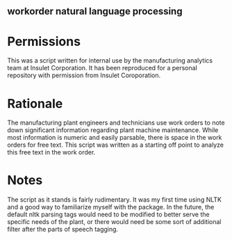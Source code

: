 ## workorder natural language processing
# Permissions
This was a script written for internal use by the manufacturing analytics team at Insulet Corporation. It has been reproduced for a personal repository with permission from Insulet Coroporation. 
# Rationale 
The manufacturing plant engineers and technicians use work orders to note down significant information regarding plant machine maintenance. While most information is numeric and easily parsable, 
there is space in the work orders for free text. This script was written as a starting off point to analyze this free text in the work order. 
# Notes
The script as it stands is fairly rudimentary. It was my first time using NLTK and a good way to familiarize myself with the package. In the future, the default nltk parsing tags would need to be modified to
better serve the specific needs of the plant, or there would need be some sort of additional filter after the parts of speech tagging. 
